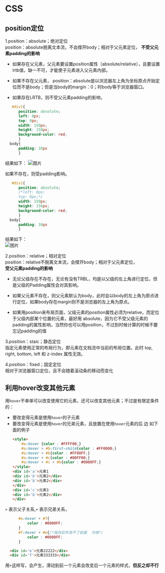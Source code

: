 # CSS  
## **position定位**  
1.position：absolute；绝对定位  
  position：absolute脱离文本流，不会撑开body；相对于父元素定位， **不受父元素padding的影响**   
  * 如果存在父元素，父元素要设置position属性（absolute/relative），且要设置lrtb值，缺一不可，才能使子元素进入父元素内部。

  * 如果不存在父元素， position：absolute是以浏览器左上角为坐标原点开始定位而不是body；但是当body的margin：0；时body等于浏览器窗口。

  * 如果存在LRTB，则不受父元素padding的影响，  
  ```css
     #div1{
        position: absolute;
        left: 0px;
        top: 0px;
        width: 150px;
        height: 150px;
        background-color: red;
        }
    body{
        padding: 10px
        }
  ```
  结果如下：
   ![图片](https://ooo.0o0.ooo/2017/06/26/5950c2fb096e0.png)

  如果不存在，则受padding影响。
  ```css
     #div1{
        position: absolute;
        /*left: 0px;
        top: 0px;*/
        width: 150px;
        height: 150px;
        background-color: red;
        }
    body{
        padding: 10px
        }
  ```
  结果如下：    
  ![图片](https://ooo.0o0.ooo/2017/06/26/5950c2331ceef.png)  
  
2.position：relative；相对定位   
position：relative不脱离文本流，会撑开body；相对于父元素定位，  
**受父元素padding的影响** 
*  无论父级存在不存在，无论有没有TRBL，均是以父级的左上角进行定位，但是父级的Padding属性会对其影响。

* 如果父元素不存在，则父元素默认为body，此时会以body的左上角为原点进行定位，如果body存在margin则不是浏览器的左上角为原点。

* 如果用position来布局页面，父级元素的position属性必须为relative，而定位于父级内部某个位置的元素，最好用 absolute，因为它不受父级元素的padding的属性影响，当然你也可以用position，不过到时候计算的时候不要忘记padding的值    

3.position：staic；静态定位  
指定元素使用正常的布局行为，即元素在文档流中当前的布局位置。此时 top, right, bottom, left 和 z-index 属性无效。
  
4.position：fixed；固定定位   
相对于浏览器窗口定位，且不会随着滚动条的移动而变化

## 利用hover改变其他元素  
 用`hover`不单单可以改变使用它的元素，还可以改变其他元素；不过是有限定条件的：  
 * 要改变得元素是使用`hover`的子元素
 * 要改变得元素是使用`hover`的兄弟元素，且放置在使用`hover`元素的后  边
 如下面的例子
    ```html
    <style>
        #a:hover {color : #FFFF00;}
        #a:hover > #b:first-child{color : #FF0000;}    
        #a:hover > #b{color : #FF00FF;}  
        #a:hover + #c{color : #00FF00;}
        #a:hover + #c > #b{color : #0000FF;}
    </style>
    <div id='a'>元素1
    <div id='b'>元素2</div>
    <div id='b'>元素2</div>
    </div>
    <div id='c'>元素3
    <div id='b'>元素2</div>
    </div>
    ```
    
  `>` 表示父子关系,`+` 表示兄弟关系，  
  ```css
        #e:hover + #f{
            color : #0000FF;
        }
        #f:hover + #e{/*指向后年改不了前面  为啥*/
            color : #0000FF;
        }
  ```  

  ```html
    <div id='e'>元素22222</div>
    <div id='f'>元素333333</div>
  ```  
  用`+`这样写，会产生，滑动到前一个元素会改变后一个元素的样式，**但反之却不行**